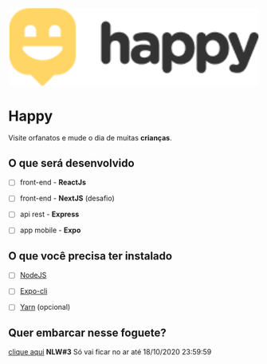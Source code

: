 <h2 align="center" background="#111">
  <img src="https://github.com/luiz21goncalves/NLW-3-Happy/raw/main/assets/Logo.png" width="500">
</h2>

# Happy
Visite orfanatos e mude o dia
de muitas **crianças**.

## O que será desenvolvido
- [ ] front-end - **ReactJs**
- [ ] front-end - **NextJS** (desafio)
- [ ] api rest - **Express**
- [ ] app mobile - **Expo**


## O que você precisa ter instalado

- [ ] [NodeJS](https://nodejs.org/)
- [ ] [Expo-cli](https://expo.io/learnhttps://expo.io/learn)
- [ ] [Yarn](https://classic.yarnpkg.com/en/docs/install) (opcional)


## Quer embarcar nesse foguete?
[clique aqui](https://nextlevelweek.com/inscricao/3) **NLW#3** Só vai ficar no ar até 18/10/2020 23:59:59
